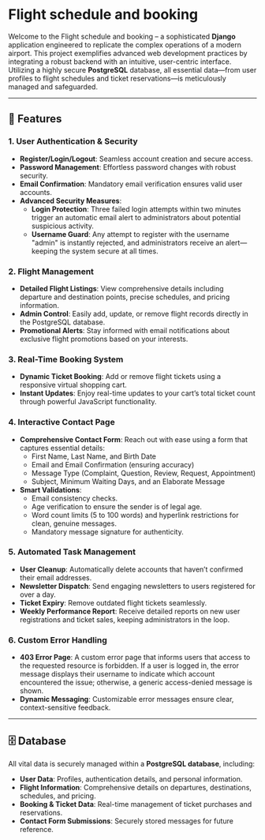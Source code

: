 # Flight schedule and booking

Welcome to the Flight schedule and booking – a sophisticated **Django** application engineered to replicate the complex operations of a modern airport. This project exemplifies advanced web development practices by integrating a robust backend with an intuitive, user-centric interface. Utilizing a highly secure **PostgreSQL** database, all essential data—from user profiles to flight schedules and ticket reservations—is meticulously managed and safeguarded.

---

## 🚀 Features

### 1. **User Authentication & Security**
- **Register/Login/Logout**: Seamless account creation and secure access.
- **Password Management**: Effortless password changes with robust security.
- **Email Confirmation**: Mandatory email verification ensures valid user accounts.
- **Advanced Security Measures**:
  - **Login Protection**: Three failed login attempts within two minutes trigger an automatic email alert to administrators about potential suspicious activity.
  - **Username Guard**: Any attempt to register with the username "admin" is instantly rejected, and administrators receive an alert—keeping the system secure at all times.

### 2. **Flight Management**
- **Detailed Flight Listings**: View comprehensive details including departure and destination points, precise schedules, and pricing information.
- **Admin Control**: Easily add, update, or remove flight records directly in the PostgreSQL database.
- **Promotional Alerts**: Stay informed with email notifications about exclusive flight promotions based on your interests.

### 3. **Real-Time Booking System**
- **Dynamic Ticket Booking**: Add or remove flight tickets using a responsive virtual shopping cart.
- **Instant Updates**: Enjoy real-time updates to your cart’s total ticket count through powerful JavaScript functionality.

### 4. **Interactive Contact Page**
- **Comprehensive Contact Form**: Reach out with ease using a form that captures essential details:
  - First Name, Last Name, and Birth Date
  - Email and Email Confirmation (ensuring accuracy)
  - Message Type (Complaint, Question, Review, Request, Appointment)
  - Subject, Minimum Waiting Days, and an Elaborate Message
- **Smart Validations**:
  - Email consistency checks.
  - Age verification to ensure the sender is of legal age.
  - Word count limits (5 to 100 words) and hyperlink restrictions for clean, genuine messages.
  - Mandatory message signature for authenticity.

### 5. **Automated Task Management**
- **User Cleanup**: Automatically delete accounts that haven’t confirmed their email addresses.
- **Newsletter Dispatch**: Send engaging newsletters to users registered for over a day.
- **Ticket Expiry**: Remove outdated flight tickets seamlessly.
- **Weekly Performance Report**: Receive detailed reports on new user registrations and ticket sales, keeping administrators in the loop.

### 6. **Custom Error Handling**
- **403 Error Page**: A custom error page that informs users that access to the requested resource is forbidden. If a user is logged in, the error message displays their username to indicate which account encountered the issue; otherwise, a generic access-denied message is shown.
- **Dynamic Messaging**: Customizable error messages ensure clear, context-sensitive feedback.

---

## 🗄️ Database

All vital data is securely managed within a **PostgreSQL database**, including:
- **User Data**: Profiles, authentication details, and personal information.
- **Flight Information**: Comprehensive details on departures, destinations, schedules, and pricing.
- **Booking & Ticket Data**: Real-time management of ticket purchases and reservations.
- **Contact Form Submissions**: Securely stored messages for future reference.


